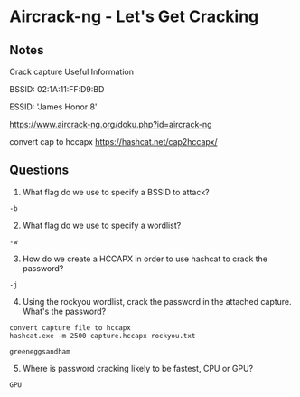 # Aircrack-ng - Let's Get Cracking

## Notes
Crack capture
Useful Information

BSSID: 02:1A:11:FF:D9:BD

ESSID: 'James Honor 8'

https://www.aircrack-ng.org/doku.php?id=aircrack-ng

convert cap to hccapx
https://hashcat.net/cap2hccapx/


## Questions
1. What flag do we use to specify a BSSID to attack?
```
-b
```

2. What flag do we use to specify a wordlist?
```
-w
```

3. How do we create a HCCAPX in order to use hashcat to crack the password?
```
-j
```

4. Using the rockyou wordlist, crack the password in the attached capture. What's the password?
```
convert capture file to hccapx
hashcat.exe -m 2500 capture.hccapx rockyou.txt

greeneggsandham
```

5. Where is password cracking likely to be fastest, CPU or GPU?
```
GPU
```